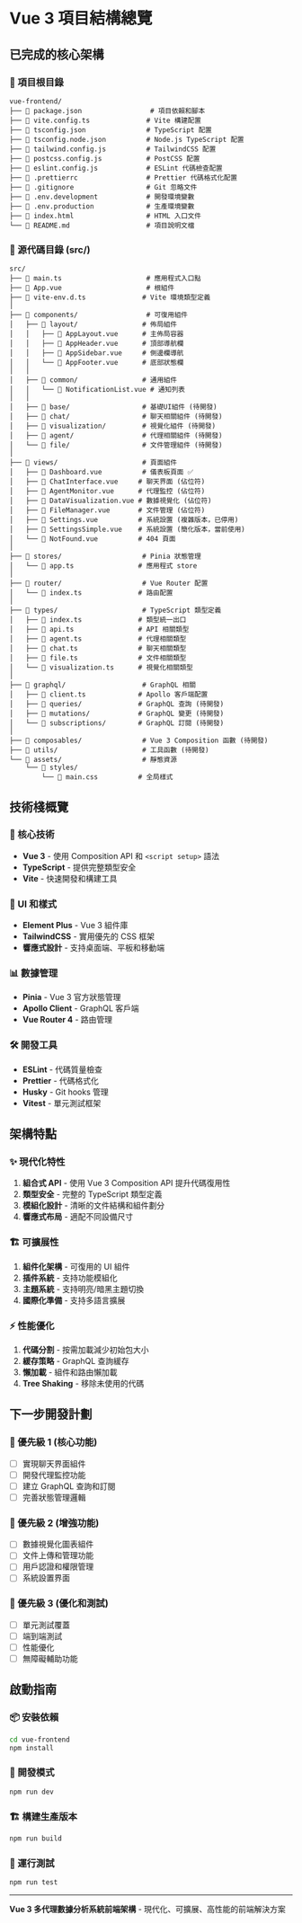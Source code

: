 # Vue 3 項目結構總覽

## 已完成的核心架構

### 📁 項目根目錄
```
vue-frontend/
├── 📄 package.json                 # 項目依賴和腳本
├── 📄 vite.config.ts              # Vite 構建配置
├── 📄 tsconfig.json               # TypeScript 配置
├── 📄 tsconfig.node.json          # Node.js TypeScript 配置
├── 📄 tailwind.config.js          # TailwindCSS 配置
├── 📄 postcss.config.js           # PostCSS 配置
├── 📄 eslint.config.js            # ESLint 代碼檢查配置
├── 📄 .prettierrc                 # Prettier 代碼格式化配置
├── 📄 .gitignore                  # Git 忽略文件
├── 📄 .env.development            # 開發環境變數
├── 📄 .env.production             # 生產環境變數
├── 📄 index.html                  # HTML 入口文件
└── 📄 README.md                   # 項目說明文檔
```

### 📁 源代碼目錄 (src/)
```
src/
├── 📄 main.ts                     # 應用程式入口點
├── 📄 App.vue                     # 根組件
├── 📄 vite-env.d.ts              # Vite 環境類型定義
│
├── 📁 components/                 # 可復用組件
│   ├── 📁 layout/                # 佈局組件
│   │   ├── 📄 AppLayout.vue      # 主佈局容器
│   │   ├── 📄 AppHeader.vue      # 頂部導航欄
│   │   ├── 📄 AppSidebar.vue     # 側邊欄導航
│   │   └── 📄 AppFooter.vue      # 底部狀態欄
│   │
│   ├── 📁 common/                # 通用組件
│   │   └── 📄 NotificationList.vue # 通知列表
│   │
│   ├── 📁 base/                  # 基礎UI組件 (待開發)
│   ├── 📁 chat/                  # 聊天相關組件 (待開發)
│   ├── 📁 visualization/         # 視覺化組件 (待開發)
│   ├── 📁 agent/                 # 代理相關組件 (待開發)
│   └── 📁 file/                  # 文件管理組件 (待開發)
│
├── 📁 views/                     # 頁面組件
│   ├── 📄 Dashboard.vue          # 儀表板頁面 ✅
│   ├── 📄 ChatInterface.vue     # 聊天界面 (佔位符)
│   ├── 📄 AgentMonitor.vue      # 代理監控 (佔位符)
│   ├── 📄 DataVisualization.vue # 數據視覺化 (佔位符)
│   ├── 📄 FileManager.vue       # 文件管理 (佔位符)
│   ├── 📄 Settings.vue          # 系統設置 (複雜版本，已停用)
│   ├── 📄 SettingsSimple.vue    # 系統設置 (簡化版本，當前使用)
│   └── 📄 NotFound.vue          # 404 頁面
│
├── 📁 stores/                    # Pinia 狀態管理
│   └── 📄 app.ts                # 應用程式 store
│
├── 📁 router/                    # Vue Router 配置
│   └── 📄 index.ts              # 路由配置
│
├── 📁 types/                     # TypeScript 類型定義
│   ├── 📄 index.ts              # 類型統一出口
│   ├── 📄 api.ts                # API 相關類型
│   ├── 📄 agent.ts              # 代理相關類型
│   ├── 📄 chat.ts               # 聊天相關類型
│   ├── 📄 file.ts               # 文件相關類型
│   └── 📄 visualization.ts      # 視覺化相關類型
│
├── 📁 graphql/                   # GraphQL 相關
│   ├── 📄 client.ts             # Apollo 客戶端配置
│   ├── 📁 queries/              # GraphQL 查詢 (待開發)
│   ├── 📁 mutations/            # GraphQL 變更 (待開發)
│   └── 📁 subscriptions/        # GraphQL 訂閱 (待開發)
│
├── 📁 composables/               # Vue 3 Composition 函數 (待開發)
├── 📁 utils/                     # 工具函數 (待開發)
└── 📁 assets/                    # 靜態資源
    └── 📁 styles/
        └── 📄 main.css          # 全局樣式
```

## 技術棧概覽

### 🚀 核心技術
- **Vue 3** - 使用 Composition API 和 `<script setup>` 語法
- **TypeScript** - 提供完整類型安全
- **Vite** - 快速開發和構建工具

### 🎨 UI 和樣式
- **Element Plus** - Vue 3 組件庫
- **TailwindCSS** - 實用優先的 CSS 框架
- **響應式設計** - 支持桌面端、平板和移動端

### 📊 數據管理
- **Pinia** - Vue 3 官方狀態管理
- **Apollo Client** - GraphQL 客戶端
- **Vue Router 4** - 路由管理

### 🛠️ 開發工具
- **ESLint** - 代碼質量檢查
- **Prettier** - 代碼格式化
- **Husky** - Git hooks 管理
- **Vitest** - 單元測試框架

## 架構特點

### ✨ 現代化特性
1. **組合式 API** - 使用 Vue 3 Composition API 提升代碼復用性
2. **類型安全** - 完整的 TypeScript 類型定義
3. **模組化設計** - 清晰的文件結構和組件劃分
4. **響應式布局** - 適配不同設備尺寸

### 🏗️ 可擴展性
1. **組件化架構** - 可復用的 UI 組件
2. **插件系統** - 支持功能模組化
3. **主題系統** - 支持明亮/暗黑主題切換
4. **國際化準備** - 支持多語言擴展

### ⚡ 性能優化
1. **代碼分割** - 按需加載減少初始包大小
2. **緩存策略** - GraphQL 查詢緩存
3. **懶加載** - 組件和路由懶加載
4. **Tree Shaking** - 移除未使用的代碼

## 下一步開發計劃

### 🎯 優先級 1 (核心功能)
- [ ] 實現聊天界面組件
- [ ] 開發代理監控功能
- [ ] 建立 GraphQL 查詢和訂閱
- [ ] 完善狀態管理邏輯

### 🎯 優先級 2 (增強功能)
- [ ] 數據視覺化圖表組件
- [ ] 文件上傳和管理功能
- [ ] 用戶認證和權限管理
- [ ] 系統設置界面

### 🎯 優先級 3 (優化和測試)
- [ ] 單元測試覆蓋
- [ ] 端到端測試
- [ ] 性能優化
- [ ] 無障礙輔助功能

## 啟動指南

### 📦 安裝依賴
```bash
cd vue-frontend
npm install
```

### 🚀 開發模式
```bash
npm run dev
```

### 🏗️ 構建生產版本
```bash
npm run build
```

### 🧪 運行測試
```bash
npm run test
```

---

**Vue 3 多代理數據分析系統前端架構** - 現代化、可擴展、高性能的前端解決方案